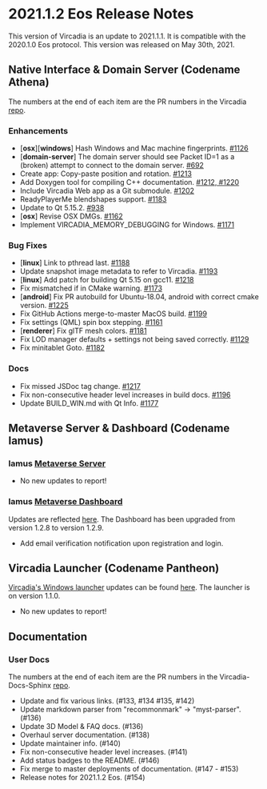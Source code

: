 # 2021.1.2 Eos Release Notes

This version of Vircadia is an update to 2021.1.1. It is compatible with the 2020.1.0 Eos protocol. This version was released on May 30th, 2021.

## Native Interface & Domain Server (Codename Athena)

The numbers at the end of each item are the PR numbers in the Vircadia [repo](https://github.com/vircadia/vircadia).

### Enhancements

- [**osx**][**windows**] Hash Windows and Mac machine fingerprints. [#1126](https://github.com/vircadia/vircadia/pull/1126)
- [**domain-server**] The domain server should see Packet ID=1 as a (broken) attempt to connect to the domain server. [#692](https://github.com/vircadia/vircadia/pull/692)
-  Create app: Copy-paste position and rotation. [#1213](https://github.com/vircadia/vircadia/pull/1213)
-  Add Doxygen tool for compiling C++ documentation. [#1212, #1220](https://github.com/vircadia/vircadia/pull/1212)
-  Include Vircadia Web app as a Git submodule. [#1202](https://github.com/vircadia/vircadia/pull/1202)
-  ReadyPlayerMe blendshapes support. [#1183](https://github.com/vircadia/vircadia/pull/1183)
-  Update to Qt 5.15.2. [#938](https://github.com/vircadia/vircadia/pull/938)
- [**osx**] Revise OSX DMGs. [#1162](https://github.com/vircadia/vircadia/pull/1162)
-  Implement VIRCADIA_MEMORY_DEBUGGING for Windows. [#1171](https://github.com/vircadia/vircadia/pull/1171)

### Bug Fixes

- [**linux**] Link to pthread last. [#1188](https://github.com/vircadia/vircadia/pull/1188)
-  Update snapshot image metadata to refer to Vircadia. [#1193](https://github.com/vircadia/vircadia/pull/1193)
- [**linux**] Add patch for building Qt 5.15 on gcc11. [#1218](https://github.com/vircadia/vircadia/pull/1218)
-  Fix mismatched if in CMake warning. [#1173](https://github.com/vircadia/vircadia/pull/1173)
- [**android**] Fix PR autobuild for Ubuntu-18.04, android with correct cmake version. [#1225](https://github.com/vircadia/vircadia/pull/1225)
-  Fix GitHub Actions merge-to-master MacOS build. [#1199](https://github.com/vircadia/vircadia/pull/1199)
-  Fix settings (QML) spin box stepping. [#1161](https://github.com/vircadia/vircadia/pull/1161)
- [**renderer**] Fix glTF mesh colors. [#1181](https://github.com/vircadia/vircadia/pull/1181)
-  Fix LOD manager defaults + settings not being saved correctly. [#1129](https://github.com/vircadia/vircadia/pull/1129)
-  Fix minitablet Goto. [#1182](https://github.com/vircadia/vircadia/pull/1182)

### Docs

- Fix missed JSDoc tag change. [#1217](https://github.com/vircadia/vircadia/pull/1217)
- Fix non-consecutive header level increases in build docs. [#1196](https://github.com/vircadia/vircadia/pull/1196)
- Update BUILD_WIN.md with Qt Info. [#1177](https://github.com/vircadia/vircadia/pull/1177)

## Metaverse Server & Dashboard (Codename Iamus)

### Iamus [Metaverse Server](https://github.com/vircadia/iamus)

* No new updates to report!

### Iamus [Metaverse Dashboard](https://github.com/vircadia/project-iamus-dashboard)

Updates are reflected [here](https://dashboard.vircadia.com/). The Dashboard has been upgraded from version 1.2.8 to version 1.2.9.

* Add email verification notification upon registration and login.

## Vircadia Launcher (Codename Pantheon)

[Vircadia's Windows launcher](https://github.com/vircadia/pantheon-launcher) updates can be found [here](https://github.com/vircadia/pantheon-launcher/commits/master). The launcher is on version 1.1.0.

* No new updates to report!

## Documentation

### User Docs

The numbers at the end of each item are the PR numbers in the Vircadia-Docs-Sphinx [repo](https://github.com/vircadia/vircadia-docs-sphinx).

* Update and fix various links. (#133, #134 #135, #142)
* Update markdown parser from "recommonmark" -> "myst-parser". (#136)
* Update 3D Model & FAQ docs. (#136)
* Overhaul server documentation. (#138)
* Update maintainer info. (#140)
* Fix non-consecutive header level increases. (#141)
* Add status badges to the README. (#146)
* Fix merge to master deployments of documentation. (#147 - #153)
* Release notes for 2021.1.2 Eos. (#154)
